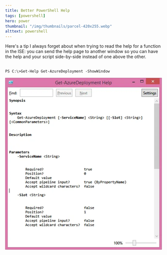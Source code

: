 ```yaml
---
title: Better PowerShell Help
tags: [powershell]
hero: power
thumbnail: "/img/thumbnails/parcel-420x255.webp"
alttext: powershell
---
```


Here's a tip I always forget about when trying to read the help for a function in the ISE: you can send the
help page to another window so you can have the help and your script side-by-side instead of one above the other.

```

PS C:\>Get-Help Get-AzureDeployment -ShowWindow

```

![show](/img/posts/better-powershell-help/help.webp "Show Help")
